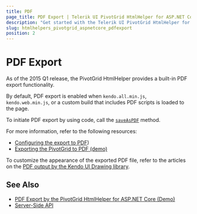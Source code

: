 ```yaml
---
title: PDF
page_title: PDF Export | Telerik UI PivotGrid HtmlHelper for ASP.NET Core
description: "Get started with the Telerik UI PivotGrid HtmlHelper for ASP.NET Core and learn how to export a Telerik UI PivotGrid HtmlHelper for ASP.NET Core to PDF."
slug: htmlhelpers_pivotgrid_aspnetcore_pdfexport
position: 2
---
```


# PDF Export

As of the 2015 Q1 release, the PivotGrid HtmlHelper provides a built-in PDF export functionality.

By default, PDF export is enabled when `kendo.all.min.js`, `kendo.web.min.js`, or a custom build that includes PDF scripts is loaded to the page.

To initiate PDF export by using code, call the [`saveAsPDF`](https://docs.telerik.com/kendo-ui/api/javascript/ui/pivotgrid/methods/saveaspdf) method.

For more information, refer to the following resources:
* [Configuring the export to PDF](/api/pivotgrid#pdfsystemactionkendomvcuifluentpivotgridpdfsettingsbuildert))
* [Exporting the PivotGrid to PDF (demo)](https://demos.telerik.com/aspnet-core/pivotgrid/pdf-export)

To customize the appearance of the exported PDF file, refer to the articles on the [PDF output by the Kendo UI Drawing library](https://docs.telerik.com/kendo-ui/framework/drawing/pdf-output/overview).

## See Also

* [PDF Export by the PivotGrid HtmlHelper for ASP.NET Core (Demo)](https://demos.telerik.com/aspnet-core/pivotgrid/pdf-export)
* [Server-Side API](/api/pivotgrid)
